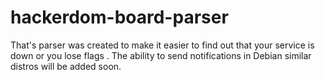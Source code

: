# hackerdom-board-parser
That's parser was created to make it easier to find out that your service is down or you lose flags
.
The ability to send notifications in Debian similar distros will be added soon.
